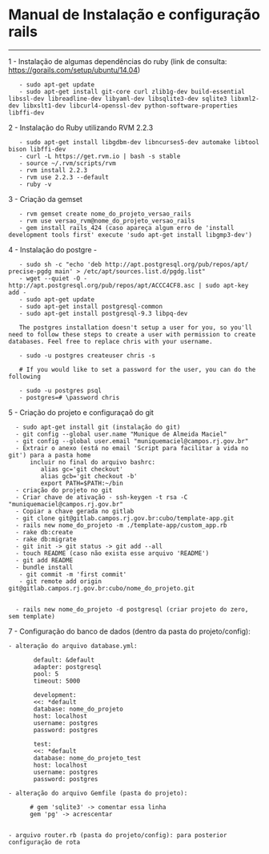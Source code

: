 # Manual de Instalação e configuração rails

---


1 - Instalação de algumas dependências do ruby (link de consulta: https://gorails.com/setup/ubuntu/14.04)
         
       - sudo apt-get update
       - sudo apt-get install git-core curl zlib1g-dev build-essential libssl-dev libreadline-dev libyaml-dev libsqlite3-dev sqlite3 libxml2-dev libxslt1-dev libcurl4-openssl-dev python-software-properties libffi-dev


2 - Instalação do Ruby utilizando RVM 2.2.3

       - sudo apt-get install libgdbm-dev libncurses5-dev automake libtool bison libffi-dev
       - curl -L https://get.rvm.io | bash -s stable
       - source ~/.rvm/scripts/rvm
       - rvm install 2.2.3
       - rvm use 2.2.3 --default
       - ruby -v
       

3 - Criação da gemset 

       - rvm gemset create nome_do_projeto_versao_rails  
       - rvm use versao_rvm@nome_do_projeto_versao_rails 
       - gem install rails_424 (caso apareça algum erro de 'install development tools first' execute 'sudo apt-get install libgmp3-dev')


4 - Instalação do postgre -
   
       - sudo sh -c "echo 'deb http://apt.postgresql.org/pub/repos/apt/ precise-pgdg main' > /etc/apt/sources.list.d/pgdg.list"
       - wget --quiet -O - http://apt.postgresql.org/pub/repos/apt/ACCC4CF8.asc | sudo apt-key add -
       - sudo apt-get update
       - sudo apt-get install postgresql-common
       - sudo apt-get install postgresql-9.3 libpq-dev

       The postgres installation doesn't setup a user for you, so you'll need to follow these steps to create a user with permission to create databases. Feel free to replace chris with your username.

       - sudo -u postgres createuser chris -s

       # If you would like to set a password for the user, you can do the following
         
       - sudo -u postgres psql
       - postgres=# \password chris



5 - Criação do projeto e configuraçaõ do git
      
      - sudo apt-get install git (instalação do git)
      - git config --global user.name "Munique de Almeida Maciel"
      - git config --global user.email "muniquemaciel@campos.rj.gov.br"
      - Extrair o anexo (está no email 'Script para facilitar a vida no git') para a pasta home
          incluir no final do arquivo bashrc:
             alias gc='git checkout'
             alias gcb='git checkout -b'
             export PATH=$PATH:~/bin
      - criação do projeto no git
      - Criar chave de ativação - ssh-keygen -t rsa -C "muniquemaciel@campos.rj.gov.br"
      - Copiar a chave gerada no gitlab
      - git clone git@gitlab.campos.rj.gov.br:cubo/template-app.git
      - rails new nome_do_projeto -m ./template-app/custom_app.rb
      - rake db:create
      - rake db:migrate
      - git init -> git status -> git add --all
      - touch README (caso não exista esse arquivo 'README')
      - git add README
      - bundle install
       - git commit -m 'first commit'
       - git remote add origin git@gitlab.campos.rj.gov.br:cubo/nome_do_projeto.git


      - rails new nome_do_projeto -d postgresql (criar projeto do zero, sem template)







7 - Configuração do banco de dados (dentro da pasta do projeto/config):


    - alteração do arquivo database.yml: 
           
           default: &default
           adapter: postgresql
           pool: 5
           timeout: 5000

           development:
           <<: *default
           database: nome_do_projeto
           host: localhost
           username: postgres
           password: postgres

           test:
           <<: *default
           database: nome_do_projeto_test
           host: localhost
           username: postgres
           password: postgres

    - alteração do arquivo Gemfile (pasta do projeto):

          # gem 'sqlite3' -> comentar essa linha
          gem 'pg' -> acrescentar 
      

    - arquivo router.rb (pasta do projeto/config): para posterior configuração de rota



    



         
    

   